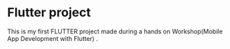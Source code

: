 # Flutter project


This is my first FLUTTER project made during a hands on Workshop(Mobile App Development with Flutter) . 

